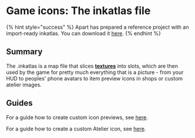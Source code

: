 # Game icons: The inkatlas file

{% hint style="success" %}
Apart has prepared a reference project with an import-ready inkatlas. You can download it [here](https://mega.nz/file/vUUDEQxS#w66XKJ7acIsnXuJcOBEwPPDcm4GFtSa06MzZccAaX8Y).
{% endhint %}

## Summary

The .inkatlas is a map file that slices [**textures**](../textures/) into slots, which are then used by the game for pretty much everything that is a picture - from your HUD to peoples' phone avatars to item preview icons in shops or custom atelier images.&#x20;

## Guides

For a guide how to create custom icon previews, see [here](../modding-guides/items-equipment/adding-new-items/adding-items-preview-images.md).

For a guide how to create a custom Atelier icon, see [here](../modding-guides/items-equipment/adding-new-items/adding-items-atelier-integration.md#generating-an-icon).
